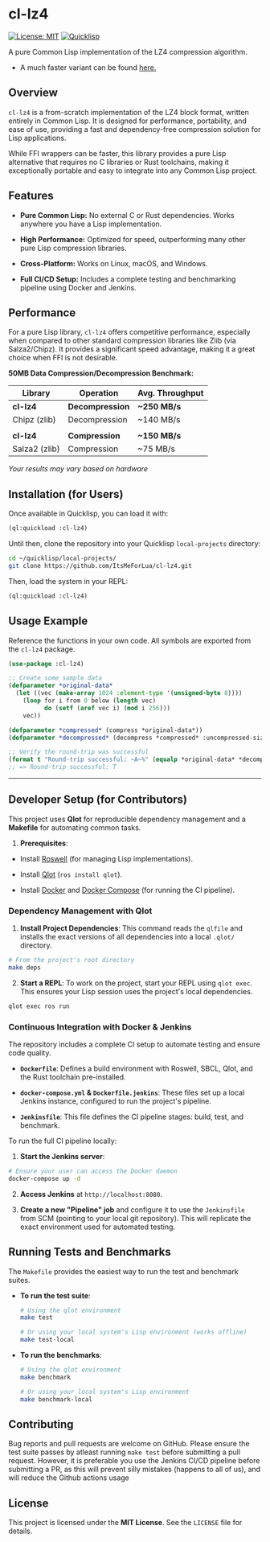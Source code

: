# cl-lz4

[![License: MIT](https://img.shields.io/badge/License-MIT-yellow.svg)](https://opensource.org/licenses/MIT)
[![Quicklisp](https://img.shields.io/badge/Quicklisp-available-brightgreen.svg)](http://quicklisp.org/)

A pure Common Lisp implementation of the LZ4 compression algorithm.

- A much faster variant can be found [here.](https://github.com/ItsMeForLua/cl-lz4-rs.git)

## Overview

`cl-lz4` is a from-scratch implementation of the LZ4 block format, written entirely in Common Lisp. It is designed for performance, portability, and ease of use, providing a fast and dependency-free compression solution for Lisp applications.

While FFI wrappers can be faster, this library provides a pure Lisp alternative that requires no C libraries or Rust toolchains, making it exceptionally portable and easy to integrate into any Common Lisp project.

## Features

- **Pure Common Lisp:** No external C or Rust dependencies. Works anywhere you have a Lisp implementation.
  
- **High Performance:** Optimized for speed, outperforming many other pure Lisp compression libraries.
  
- **Cross-Platform:** Works on Linux, macOS, and Windows.
  
- **Full CI/CD Setup:** Includes a complete testing and benchmarking pipeline using Docker and Jenkins.
  

## Performance

For a pure Lisp library, `cl-lz4` offers competitive performance, especially when compared to other standard compression libraries like Zlib (via Salza2/Chipz). It provides a significant speed advantage, making it a great choice when FFI is not desirable.

**50MB Data Compression/Decompression Benchmark:**

| **Library** | **Operation** | **Avg. Throughput** |
| --- | --- | --- |
| **cl-lz4** | **Decompression** | **~250 MB/s** |
| Chipz (zlib) | Decompression | ~140 MB/s |
|     |     |     |
| **cl-lz4** | **Compression** | **~150 MB/s** |
| Salza2 (zlib) | Compression | ~75 MB/s |

*Your results may vary based on hardware*

## Installation (for Users)

Once available in Quicklisp, you can load it with:

``` lisp
(ql:quickload :cl-lz4)
```

Until then, clone the repository into your Quicklisp `local-projects` directory:

``` bash
cd ~/quicklisp/local-projects/
git clone https://github.com/ItsMeForLua/cl-lz4.git
```

Then, load the system in your REPL:

``` lisp
(ql:quickload :cl-lz4)
```
## Usage Example

Reference the functions in your own code. All symbols are exported from the `cl-lz4` package.

```  lisp
(use-package :cl-lz4)

;; Create some sample data
(defparameter *original-data*
  (let ((vec (make-array 1024 :element-type '(unsigned-byte 8))))
    (loop for i from 0 below (length vec)
          do (setf (aref vec i) (mod i 256)))
    vec))

(defparameter *compressed* (compress *original-data*))
(defparameter *decompressed* (decompress *compressed* :uncompressed-size (length *original-data*)))

;; Verify the round-trip was successful
(format t "Round-trip successful: ~A~%" (equalp *original-data* *decompressed*))
;; => Round-trip successful: T
```

---

## Developer Setup (for Contributors)

This project uses **Qlot** for reproducible dependency management and a **Makefile** for automating common tasks.

1. **Prerequisites**:
  
  - Install [Roswell](https://github.com/roswell/roswell/wiki "null") (for managing Lisp implementations).
    
  - Install [Qlot](https://github.com/fukamachi/qlot "null") (`ros install qlot`).
    
  - Install [Docker](https://www.docker.com/ "null") and [Docker Compose](https://docs.docker.com/compose/install/ "null") (for running the CI pipeline).
    
### Dependency Management with Qlot

1. **Install Project Dependencies**: This command reads the `qlfile` and installs the exact versions of all dependencies into a local `.qlot/` directory.
  
  ``` bash
  # From the project's root directory
  make deps
  ```
  
2. **Start a REPL**: To work on the project, start your REPL using `qlot exec`. This ensures your Lisp session uses the project's local dependencies.
  
  ``` bash
  qlot exec ros run
  ```

### Continuous Integration with Docker & Jenkins

The repository includes a complete CI setup to automate testing and ensure code quality.

- **`Dockerfile`**: Defines a build environment with Roswell, SBCL, Qlot, and the Rust toolchain pre-installed.
  
- **`docker-compose.yml` & `Dockerfile.jenkins`**: These files set up a local Jenkins instance, configured to run the project's pipeline.
  
- **`Jenkinsfile`**: This file defines the CI pipeline stages: build, test, and benchmark.
  

To run the full CI pipeline locally:

1. **Start the Jenkins server**:
  
  ``` bash
  # Ensure your user can access the Docker daemon
  docker-compose up -d
  ```
  
2. **Access Jenkins** at `http://localhost:8080`.
  
3. **Create a new "Pipeline" job** and configure it to use the `Jenkinsfile` from SCM (pointing to your local git repository). This will replicate the exact environment used for automated testing.

## Running Tests and Benchmarks

The `Makefile` provides the easiest way to run the test and benchmark suites.

- **To run the test suite**:
  
  ``` bash
  # Using the qlot environment
  make test
  
  # Or using your local system's Lisp environment (works offline)
  make test-local
  ```
  
- **To run the benchmarks**:
  
  ``` bash
  # Using the qlot environment
  make benchmark
  
  # Or using your local system's Lisp environment
  make benchmark-local
  ```

## Contributing

Bug reports and pull requests are welcome on GitHub. Please ensure the test suite passes by atleast running `make test` before submitting a pull request. However, it is preferable you use the Jenkins CI/CD pipeline before submitting a PR, as this will prevent silly mistakes (happens to all of us), and will reduce the Github actions usage

## License

This project is licensed under the **MIT License**. See the `LICENSE` file for details.